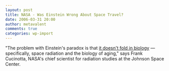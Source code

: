 ```yaml
---
layout: post
title: NASA - Was Einstein Wrong About Space Travel?
date: 2006-03-31 20:00
author: metavalent
comments: true
categories: wp-import
---
```

"The problem with Einstein's paradox is that <a href="http://science.nasa.gov/headlines/y2006/22mar_telomeres.htm">it doesn't fold in biology</a> — specifically, space radiation and the biology of aging," says Frank Cucinotta, NASA's chief scientist for radiation studies at the Johnson Space Center.
